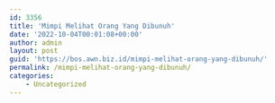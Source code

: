 ```yaml
---
id: 3356
title: 'Mimpi Melihat Orang Yang Dibunuh'
date: '2022-10-04T00:01:08+00:00'
author: admin
layout: post
guid: 'https://bos.awn.biz.id/mimpi-melihat-orang-yang-dibunuh/'
permalink: /mimpi-melihat-orang-yang-dibunuh/
categories:
    - Uncategorized
---
```


